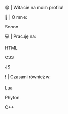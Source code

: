 😁 | Witajcie na moim profilu!
<p>📃 | O mnie:</p>
<p>Sooon</p>
<p>💻 | Pracuję na:</p>
<p>HTML</p>
<p>CSS</p>
<p>JS</p>
<p>❗ | Czasami również w:</p>
<p>Lua</p>
<p>Phyton</p>
<p>C++</p>
<!--
**korpens1/korpens1** is a ✨ _special_ ✨ repository because its `README.md` (this file) appears on your GitHub profile.

Here are some ideas to get you started:

- 🔭 I’m currently working on ...
- 🌱 I’m currently learning ...
- 👯 I’m looking to collaborate on ...
- 🤔 I’m looking for help with ...
- 💬 Ask me about ...
- 📫 How to reach me: ...
- 😄 Pronouns: ...
- ⚡ Fun fact: ...
-->
